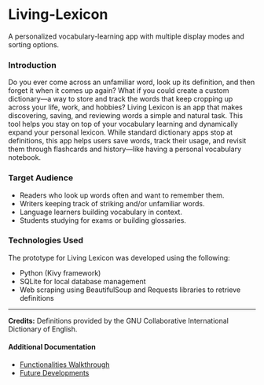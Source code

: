 # Living-Lexicon
A personalized vocabulary-learning app with multiple display modes and sorting options.

### Introduction
Do you ever come across an unfamiliar word, look up its definition, and then forget it when it comes up again? What if you could create a custom dictionary—a way to store and track the words that keep cropping up across your life, work, and hobbies? Living Lexicon is an app that makes discovering, saving, and reviewing words a simple and natural task. This tool helps you stay on top of your vocabulary learning and dynamically expand your personal lexicon. While standard dictionary apps stop at definitions, this app helps users save words, track their usage, and revisit them through flashcards and history—like having a personal vocabulary notebook.

### Target Audience
- Readers who look up words often and want to remember them.
- Writers keeping track of striking and/or unfamiliar words.
- Language learners building vocabulary in context.
- Students studying for exams or building glossaries.

### Technologies Used
The prototype for Living Lexicon was developed using the following:
- Python (Kivy framework)
- SQLite for local database management
- Web scraping using BeautifulSoup and Requests libraries to retrieve definitions

---

**Credits:** Definitions provided by the GNU Collaborative International Dictionary of English.

#### Additional Documentation
- [Functionalities Walkthrough](Walkthrough.md)  
- [Future Developments](FutureDevelopments.md)

